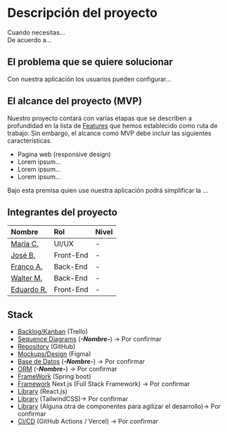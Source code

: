 # Descripción del proyecto

Cuando necesitas... <br>
De acuerdo a...

## El problema que se quiere solucionar

Con nuestra aplicación los usuarios pueden configurar...

## El alcance del proyecto (MVP)

Nuestro proyecto contará con varias etapas que se describen a profundidad en la lista de [Features](./features.md) que hemos establecido como ruta de trabajo. Sin embargo, el alcance como MVP debe incluir las siguientes características.

- Pagina web (responsive design)
- Lorem ipsum...
- Lorem ipsum...
- Lorem ipsum...

Bajo esta premisa quien use nuestra aplicación podrá simplificar la ...

## Integrantes del proyecto

| Nombre                                                    | Rol       | Nivel |
| :-------------------------------------------------------- | :-------- | :---- |
| [María C.](https://github.com/ChichiCuello)               | UI/UX     | -     |
| [José B.](https://github.com/CoonWorks/)                  | Front-End | -     |
| [Franco A.](https://github.com/JSuggu)                    | Back-End  | -     |
| [Walter M.](https://github.com/WalterDanielMachacaChoque) | Back-End  | -     |
| [Eduardo R.](https://github.com/MrRedu)                   | Front-End | -     |

## Stack

- [Backlog/Kanban](https://trello.com/b/GkWOu0GF/equipo-c22-25-ft-webapp) (Trello)
- [Sequence Diagrams](#) (**_-Nombre-_**) -> Por confirmar
- [Repository](https://github.com/No-Country-simulation/c22-25-ft-webapp) (GitHub)
- [Mockups/Design](https://www.figma.com/design/lsul10G6ekxAFMR94SMfpJ/c22-25-ft-webapp) (Figma)
- [Base de Datos](#) (**_-Nombre-_**) -> Por confirmar
- [ORM](#) (**_-Nombre-_**) -> Por confirmar
- [FrameWork]() (Spring boot)
- [Framework]() Next.js (Full Stack Framework) -> Por confirmar
- [Library]() (React.js)
- [Library]() (TailwindCSS)-> Por confirmar
- [Library]() (Alguna otra de componentes para agilizar el desarrollo)-> Por confirmar
- [CI/CD]() (GitHub Actions / Vercel) -> Por confirmar
